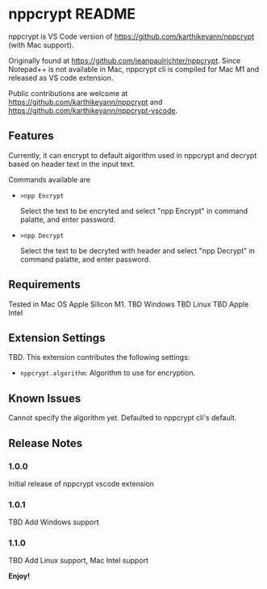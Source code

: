 # nppcrypt README

nppcrypt is VS Code version of https://github.com/karthikeyann/nppcrypt (with Mac support).

Originally found at https://github.com/jeanpaulrichter/nppcrypt. Since Notepad++ is not available in Mac, nppcrypt cli is compiled for Mac M1 and released as VS code extension.

Public contributions are welcome at https://github.com/karthikeyann/nppcrypt and https://github.com/karthikeyann/nppcrypt-vscode.

## Features

Currently, it can encrypt to default algorithm used in nppcrypt and decrypt based on header text in the input text.

Commands available are
- `>npp Encrypt`

  Select the text to be encryted and select "npp Encrypt" in command palatte, and enter password.
- `>npp Decrypt`

  Select the text to be decryted with header and select "npp Decrypt" in command palatte, and enter password.

## Requirements

Tested in Mac OS Apple Silicon M1.
TBD Windows
TBD Linux
TBD Apple Intel

## Extension Settings

TBD. This extension contributes the following settings:

* `nppcrypt.algorithm`: Algorithm to use for encryption.

## Known Issues

Cannot specify the algorithm yet. Defaulted to nppcrypt cli's default.

## Release Notes

### 1.0.0

Initial release of nppcrypt vscode extension

### 1.0.1

TBD Add Windows support

### 1.1.0

TBD Add Linux support, Mac Intel support

**Enjoy!**
